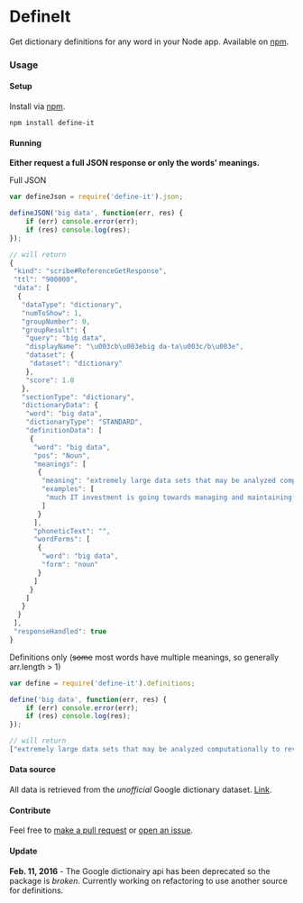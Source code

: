 # DefineIt
Get dictionary definitions for any word in your Node app. Available on [npm](http://npmjs.org/packages/define-it).

### Usage

#### Setup
Install via [npm](http://npmjs.org/packages/define-it).
```
npm install define-it
```

#### Running

**Either request a full JSON response or only the words' meanings.**

Full JSON
```javascript
var defineJson = require('define-it').json;

defineJSON('big data', function(err, res) {
	if (err) console.error(err);
	if (res) console.log(res);
});

// will return
{
 "kind": "scribe#ReferenceGetResponse",
 "ttl": "900000",
 "data": [
  {
   "dataType": "dictionary",
   "numToShow": 1,
   "groupNumber": 0,
   "groupResult": {
    "query": "big data",
    "displayName": "\u003cb\u003ebig da·ta\u003c/b\u003e",
    "dataset": {
     "dataset": "dictionary"
    },
    "score": 1.0
   },
   "sectionType": "dictionary",
   "dictionaryData": {
    "word": "big data",
    "dictionaryType": "STANDARD",
    "definitionData": [
     {
      "word": "big data",
      "pos": "Noun",
      "meanings": [
       {
        "meaning": "extremely large data sets that may be analyzed computationally to reveal patterns, trends, and associations, especially relating to human behavior and interactions.",
        "examples": [
         "much IT investment is going towards managing and maintaining big data"
        ]
       }
      ],
      "phoneticText": "",
      "wordForms": [
       {
        "word": "big data",
        "form": "noun"
       }
      ]
     }
    ]
   }
  }
 ],
 "responseHandled": true
}
```

Definitions only (~~some~~ most words have multiple meanings, so generally arr.length > 1)
```javascript
var define = require('define-it').definitions;

define('big data', function(err, res) {
	if (err) console.error(err);
	if (res) console.log(res);
});

// will return
["extremely large data sets that may be analyzed computationally to reveal patterns, trends, and associations, especially relating to human behavior and interactions."]
```

#### Data source
All data is retrieved from the _unofficial_ Google dictionary dataset. [Link](https://www.googleapis.com/scribe/v1/research?key=AIzaSyDqVYORLCUXxSv7zneerIgC2UYMnxvPeqQ&dataset=dictionary&dictionaryLanguage=en&query=big%20data&callback=callback).

#### Contribute
Feel free to [make a pull request](https://github.com/kshvmdn/define-it/pulls) or [open an issue](https://github.com/kshvmdn/define-it/issues).

#### Update
__Feb. 11, 2016__ - The Google dictionairy api has been deprecated so the package is _broken_. Currently working on refactoring to use another source for definitions.

